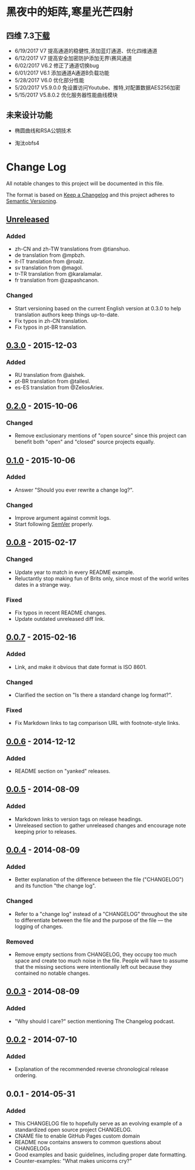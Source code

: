 # 黑夜中的矩阵,寒星光芒四射

## 四维 7.3[下载](https://squidproxy.github.io/)

- 6/19/2017 V7 提高通道的稳健性,添加蓝灯通道、优化四维通道
- 6/12/2017 V7 提高安全加密防护添加无界\赛风通道
- 6/02/2017 V6.2 修正了通道切换bug
- 6/01/2017 V6.1 添加通道A通道B负载功能
- 5/28/2017 V6.0 优化部分性能
- 5/20/2017 V5.9.0.0 免设置访问Youtube、推特,对配置数据AES256加密
- 5/15/2017 V5.8.0.2 优化服务器性能曲线模块
## 未来设计功能
+ 椭圆曲线和RSA公钥技术
- 淘汰obfs4
# Change Log
All notable changes to this project will be documented in this file.

The format is based on [Keep a Changelog](http://keepachangelog.com/)
and this project adheres to [Semantic Versioning](http://semver.org/).

## [Unreleased]
### Added
- zh-CN and zh-TW translations from @tianshuo.
- de translation from @mpbzh.
- it-IT translation from @roalz.
- sv translation from @magol.
- tr-TR translation from @karalamalar.
- fr translation from @zapashcanon.

### Changed
- Start versioning based on the current English version at 0.3.0 to help
translation authors keep things up-to-date.
- Fix typos in zh-CN translation.
- Fix typos in pt-BR translation.

## [0.3.0] - 2015-12-03
### Added
- RU translation from @aishek.
- pt-BR translation from @tallesl.
- es-ES translation from @ZeliosAriex.

## [0.2.0] - 2015-10-06
### Changed
- Remove exclusionary mentions of "open source" since this project can benefit
both "open" and "closed" source projects equally.

## [0.1.0] - 2015-10-06
### Added
- Answer "Should you ever rewrite a change log?".

### Changed
- Improve argument against commit logs.
- Start following [SemVer](http://semver.org) properly.

## [0.0.8] - 2015-02-17
### Changed
- Update year to match in every README example.
- Reluctantly stop making fun of Brits only, since most of the world
  writes dates in a strange way.

### Fixed
- Fix typos in recent README changes.
- Update outdated unreleased diff link.

## [0.0.7] - 2015-02-16
### Added
- Link, and make it obvious that date format is ISO 8601.

### Changed
- Clarified the section on "Is there a standard change log format?".

### Fixed
- Fix Markdown links to tag comparison URL with footnote-style links.

## [0.0.6] - 2014-12-12
### Added
- README section on "yanked" releases.

## [0.0.5] - 2014-08-09
### Added
- Markdown links to version tags on release headings.
- Unreleased section to gather unreleased changes and encourage note
keeping prior to releases.

## [0.0.4] - 2014-08-09
### Added
- Better explanation of the difference between the file ("CHANGELOG")
and its function "the change log".

### Changed
- Refer to a "change log" instead of a "CHANGELOG" throughout the site
to differentiate between the file and the purpose of the file — the
logging of changes.

### Removed
- Remove empty sections from CHANGELOG, they occupy too much space and
create too much noise in the file. People will have to assume that the
missing sections were intentionally left out because they contained no
notable changes.

## [0.0.3] - 2014-08-09
### Added
- "Why should I care?" section mentioning The Changelog podcast.

## [0.0.2] - 2014-07-10
### Added
- Explanation of the recommended reverse chronological release ordering.

## 0.0.1 - 2014-05-31
### Added
- This CHANGELOG file to hopefully serve as an evolving example of a standardized open source project CHANGELOG.
- CNAME file to enable GitHub Pages custom domain
- README now contains answers to common questions about CHANGELOGs
- Good examples and basic guidelines, including proper date formatting.
- Counter-examples: "What makes unicorns cry?"

[Unreleased]: https://github.com/olivierlacan/keep-a-changelog/compare/v0.3.0...HEAD
[0.3.0]: https://github.com/olivierlacan/keep-a-changelog/compare/v0.2.0...v0.3.0
[0.2.0]: https://github.com/olivierlacan/keep-a-changelog/compare/v0.1.0...v0.2.0
[0.1.0]: https://github.com/olivierlacan/keep-a-changelog/compare/v0.0.8...v0.1.0
[0.0.8]: https://github.com/olivierlacan/keep-a-changelog/compare/v0.0.7...v0.0.8
[0.0.7]: https://github.com/olivierlacan/keep-a-changelog/compare/v0.0.6...v0.0.7
[0.0.6]: https://github.com/olivierlacan/keep-a-changelog/compare/v0.0.5...v0.0.6
[0.0.5]: https://github.com/olivierlacan/keep-a-changelog/compare/v0.0.4...v0.0.5
[0.0.4]: https://github.com/olivierlacan/keep-a-changelog/compare/v0.0.3...v0.0.4
[0.0.3]: https://github.com/olivierlacan/keep-a-changelog/compare/v0.0.2...v0.0.3
[0.0.2]: https://github.com/olivierlacan/keep-a-changelog/compare/v0.0.1...v0.0.2

